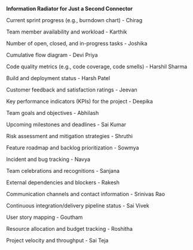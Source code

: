 **Information Radiator for Just a Second Connector**

Current sprint progress (e.g., burndown chart) - Chirag

Team member availability and workload - Karthik

Number of open, closed, and in-progress tasks - Joshika

Cumulative flow diagram - Devi Priya

Code quality metrics (e.g., code coverage, code smells) - Harshil Sharma

Build and deployment status - Harsh Patel

Customer feedback and satisfaction ratings - Jeevan 

Key performance indicators (KPIs) for the project - Deepika

Team goals and objectives - Abhilash

Upcoming milestones and deadlines - Sai Kumar

Risk assessment and mitigation strategies - Shruthi

Feature roadmap and backlog prioritization - Sowmya

Incident and bug tracking - Navya

Team celebrations and recognitions - Sanjana

External dependencies and blockers - Rakesh

Communication channels and contact information - Srinivas Rao

Continuous integration/delivery pipeline status - Sai Vivek 

User story mapping - Goutham

Resource allocation and budget tracking - Roshitha

Project velocity and throughput - Sai Teja

